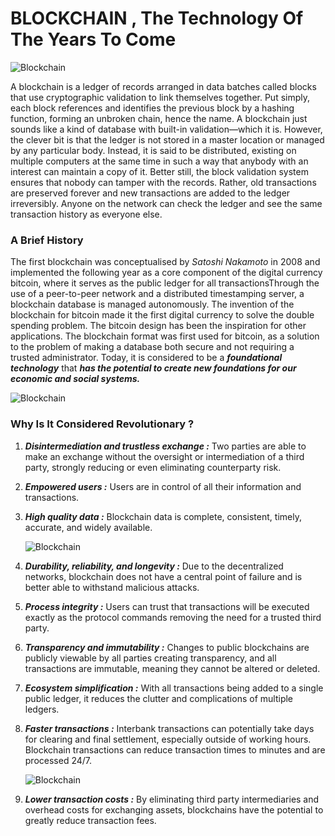 # BLOCKCHAIN , The Technology Of The Years To Come

![Blockchain](https://i1.wp.com/www.indianweb2.com/wp-content/uploads/2016/10/blockchain.jpg?resize=700%2C352)

A blockchain is a ledger of records arranged in data batches called blocks that use cryptographic validation to link themselves
together. Put simply, each block references and identifies the previous block by a hashing function, forming an unbroken chain,
hence the name. A blockchain just sounds like a kind of database with built-in validation—which it is. However, the clever
bit is that the ledger is not stored in a master location or managed by any particular body. Instead, it is said to be 
distributed, existing on multiple computers at the same time in such a way that anybody with an interest can maintain a copy 
of it. Better still, the block validation system ensures that nobody can tamper with the records. Rather, old transactions 
are preserved forever and new transactions are added to the ledger irreversibly. Anyone on the network can check the ledger
and see the same transaction history as everyone else.

### A Brief History

The first blockchain was conceptualised by _Satoshi Nakamoto_ in 2008 and implemented the following year as a core component
of the digital currency bitcoin, where it serves as the public ledger for all transactionsThrough the use of a peer-to-peer 
network and a distributed timestamping server, a blockchain database is managed autonomously. The invention of the blockchain 
for bitcoin made it the first digital currency to solve the double spending problem. The bitcoin design has been the inspiration
for other applications. The blockchain format was first used for bitcoin, as a solution to the problem of making a database both 
secure and not requiring a trusted administrator. Today, it is considered to be a **_foundational technology_** that **_has the 
potential to create new foundations for our economic and social systems._**

![Blockchain](https://assets.weforum.org/editor/_DRLsawgrOCG3OwH3VP4o9VuR4HMAsBeRGFZSo_7RPk.png)

### Why Is It Considered Revolutionary ?

 1. _**Disintermediation and trustless exchange :**_
    Two parties are able to make an exchange without the oversight or intermediation of a third party, strongly reducing or even eliminating counterparty risk.
 
 2. _**Empowered users :**_
    Users are in control of all their information and transactions.
  
 3. _**High quality data :**_
    Blockchain data is complete, consistent, timely, accurate, and widely available.
    
    ![Blockchain](https://www.cafonline.org/images/default-source/infographics/blockchain-infographic-part-image-1.png?sfvrsn=0)
    
 4. _**Durability, reliability, and longevity :**_
    Due to the decentralized networks, blockchain does not have a central point of failure and is better able to withstand malicious attacks.
 
 5. _**Process integrity :**_
    Users can trust that transactions will be executed exactly as the protocol commands removing the need for a trusted third party.
 
 6. _**Transparency and immutability :**_
    Changes to public blockchains are publicly viewable by all parties creating transparency, and all transactions are immutable, meaning they cannot be altered or deleted.

 7. _**Ecosystem simplification :**_
    With all transactions being added to a single public ledger, it reduces the clutter and complications of multiple ledgers.
 
 8. _**Faster transactions :**_
    Interbank transactions can potentially take days for clearing and final settlement, especially outside of working hours. Blockchain transactions can reduce transaction times to minutes and are processed 24/7.

     ![Blockchain](http://dontapscott.com/wp-content/uploads/Raconteur-UK-Fintech-Dashboard-thumb.jpg)
 
 9. _**Lower transaction costs :**_
    By eliminating third party intermediaries and overhead costs for exchanging assets, blockchains have the potential to greatly reduce transaction fees.
